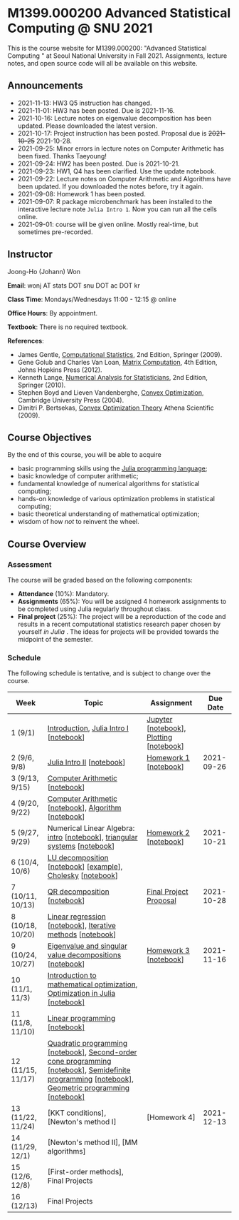# M1399.000200 Advanced Statistical Computing @ SNU 2021

This is the course website for M1399.000200: "Advanced Statistical Computing " at Seoul National University in Fall 2021. Assignments, lecture notes, and open source code will all be available on this website.

## Announcements

* 2021-11-13: HW3 Q5 instruction has changed.
* 2021-11-01: HW3 has been posted. Due is 2021-11-16.
* 2021-10-16: Lecture notes on eigenvalue decomposition has been updated. Please downloaded the latest version.
* 2021-10-17: Project instruction has been posted. Proposal due is ~~2021-10-25~~ 2021-10-28.
* 2021-09-25: Minor errors in lecture notes on Computer Arithmetic has been fixed. Thanks Taeyoung!
* 2021-09-24: HW2 has been posted. Due is 2021-10-21.
* 2021-09-23: HW1, Q4 has been clarified. Use the update notebook.
* 2021-09-22: Lecture notes on Computer Arithmetic and Algorithms have been updated. If you downloaded the notes before, try it again.
* 2021-09-08: Homework 1 has been posted.
* 2021-09-07: R package microbenchmark has been installed to the interactive lecture note `Julia Intro 1`. Now you can run all the cells online.
* 2021-09-01: course will be given online. Mostly real-time, but sometimes pre-recorded.

## Instructor 

Joong-Ho (Johann) Won

**Email**: wonj AT stats DOT snu DOT ac DOT kr

**Class Time**: Mondays/Wednesdays 11:00 - 12:15 @ online

**Office Hours**: By appointment.

**Textbook**: There is no required textbook.

**References**: 

- James Gentle, [Computational Statistics](https://link.springer.com/book/10.1007%2F978-0-387-98144-4), 2nd Edition, Springer (2009).
- Gene Golub and Charles Van Loan, [Matrix Computation](https://www.amazon.com/Computations-Hopkins-Studies-Mathematical-Sciences/dp/1421407949/ref=sr_1_1?keywords=matrix+computation+golub&qid=1567157884&s=gateway&sr=8-1), 4th Edition, Johns Hopkins Press (2012).
- Kenneth Lange, [Numerical Analysis for Statisticians](https://link.springer.com/book/10.1007%2F978-1-4419-5945-4), 2nd Edition, Springer (2010).
- Stephen Boyd and Lieven Vandenberghe, [Convex Optimization](https://web.stanford.edu/~boyd/cvxbook/), Cambridge University Press (2004).
- Dimitri P. Bertsekas, [Convex Optimization Theory](http://www.athenasc.com/convexduality.html) Athena Scientific (2009).
	

## Course Objectives

By the end of this course, you will be able to acquire

- basic programming skills using the [Julia programming language](https://julialang.org);
- basic knowledge of computer arithmetic;
- fundamental knowledge of numerical algorithms for statistical computing;
- hands-on knowledge of various optimization problems in statistical computing;
- basic theoretical understanding of mathematical optimization;
- wisdom of how *not* to reinvent the wheel.

## Course Overview

### Assessment

The course will be graded based on the following components:

- **Attendance** (10%): Mandatory.
- **Assignments** (65%): You will be assigned 4 homework assignments to be completed using Julia regularly throughout class. 
- **Final project** (25%): The project will be a reproduction of the code and results in a recent computational statistics research paper chosen by yourself *in Julia* . The ideas for projects will be provided towards the midpoint of the semester.

### Schedule

The following schedule is tentative, and is subject to change over the course.

| Week | Topic | Assignment | Due Date |
| --- | --- | --- | --- | 
| 1 (9/1)      | [Introduction](./lectures/01-intro/intro.html), [Julia Intro I](https://mybinder.org/v2/gh/won-j/M1399_000200-2021fall/master?filepath=lectures/02-juliaintro/juliaintro1.ipynb) [[notebook](./lectures/02-juliaintro/juliaintro1.ipynb)] | [Jupyter](https://mybinder.org/v2/gh/won-j/M1399_000200-2021fall/master?filepath=lectures/02-juliaintro/jupyter.ipynb) [[notebook](./lectures/02-juliaintro/jupyter.ipynb)], [Plotting](https://mybinder.org/v2/gh/won-j/M1399_000200-2021fall/master?filepath=lectures/02-juliaintro/juliaplots.ipynb) [[notebook](./lectures/02-juliaintro/juliaplots.ipynb)]  |  | 
| 2 (9/6, 9/8)     | [Julia Intro II](https://mybinder.org/v2/gh/won-j/M1399_000200-2021fall/master?filepath=lectures/02-juliaintro/juliaintro2.ipynb) [[notebook](./lectures/02-juliaintro/juliaintro2.ipynb)] | [Homework 1](./hw/hw1/hw01.html) [[notebook](./hw/hw1/hw01.ipynb)] | 2021-09-26 |
| 3 (9/13, 9/15)    | [Computer Arithmetic](https://mybinder.org/v2/gh/won-j/M1399_000200-2021fall/master?filepath=lectures/03-arith/arith.ipynb) [[notebook](./lectures/03-arith/arith.ipynb)] |  |  |
| 4 (9/20, 9/22)    | [Computer Arithmetic](https://mybinder.org/v2/gh/won-j/M1399_000200-2021fall/master?filepath=lectures/03-arith/arith.ipynb) [[notebook](./lectures/03-arith/arith.ipynb)], [Algorithm](https://mybinder.org/v2/gh/won-j/M1399_000200-2021fall/master?filepath=lectures/04-algo/algo.ipynb) [[notebook](./lectures/04-algo/algo.ipynb)] |  |  |
| 5 (9/27, 9/29)    | Numerical Linear Algebra: [intro](https://mybinder.org/v2/gh/won-j/M1399_000200-2021fall/master?filepath=lectures/05-numalgintro/numalgintro.ipynb) [[notebook](./lectures/05-numalgintro/numalgintro.ipynb)], [triangular systems](https://mybinder.org/v2/gh/won-j/M1399_000200-2021fall/master?filepath=lectures/06-trisys/trisys.ipynb) [[notebook](./lectures/06-trisys/trisys.ipynb)] | [Homework 2](./hw/hw2/hw02.html) [[notebook](./hw/hw2/hw02.ipynb)] | 2021-10-21  |
| 6 (10/4, 10/6)    | [LU decomposition](https://mybinder.org/v2/gh/won-j/M1399_000200-2021fall/master?filepath=lectures/07-gelu/gelu.ipynb) [[notebook](./lectures/07-gelu/gelu.ipynb)] [[example](./lectures/07-gelu/gelu.pdf)], [Cholesky](https://mybinder.org/v2/gh/won-j/M1399_000200-2021fall/master?filepath=lectures/08-chol/chol.ipynb) [[notebook](./lectures/08-chol/chol.ipynb)] |  |  |
| 7 (10/11, 10/13)  | [QR decomposition](https://mybinder.org/v2/gh/won-j/M1399_000200-2021fall/master?filepath=lectures/09-qr/qr.ipynb) [[notebook](./lectures/09-qr/qr.ipynb)]  | [Final Project Proposal](./project/project.md)  | 2021-10-28  |
| 8 (10/18, 10/20)  | [Linear regression](https://mybinder.org/v2/gh/won-j/M1399_000200-2021fall/master?filepath=lectures/10-linreg/linreg.ipynb) [[notebook](./lectures/10-linreg/linreg.ipynb)], [Iterative methods](https://mybinder.org/v2/gh/won-j/M1399_000200-2021fall/master?filepath=lectures/11-iterative/iterative.ipynb) [[notebook](./lectures/11-iterative/iterative.ipynb)] |  |  |
| 9 (10/24, 10/27)  | [Eigenvalue and singular value decompositions](https://mybinder.org/v2/gh/won-j/M1399_000200-2021fall/master?filepath=lectures/13-eigsvd/eigsvd.ipynb) [[notebook](./lectures/13-eigsvd/eigsvd.ipynb)] | [Homework 3](./hw/hw3/hw03.html) [[notebook](./hw/hw3/hw03.ipynb)] | 2021-11-16 |
| 10 (11/1, 11/3)   | [Introduction to mathematical optimization](./lectures/14-optmintro/optmintro.html), [Optimization in Julia](https://mybinder.org/v2/gh/won-j/M1399_000200-2021fall/master?filepath=lectures/15-juliaopt/juliaopt.ipynb) [[notebook]](./lectures/15-juliaopt/juliaopt.ipynb) |  |  |
| 11 (11/8, 11/10) | [Linear programming](https://mybinder.org/v2/gh/won-j/M1399_000200-2021fall/master?filepath=lectures/16-lp/lp.ipynb) [[notebook]](./lectures/16-lp/lp.ipynb) |  |  |
| 12 (11/15, 11/17) | [Quadratic programming](https://mybinder.org/v2/gh/won-j/M1399_000200-2021fall/master?filepath=lectures/17-qp/qp.ipynb) [[notebook]](./lectures/17-qp/qp.ipynb), [Second-order cone programming](https://mybinder.org/v2/gh/won-j/M1399_000200-2021fall/master?filepath=lectures/18-socp/socp.ipynb) [[notebook]](./lectures/18-socp/socp.ipynb), [Semidefinite programming](https://mybinder.org/v2/gh/won-j/M1399_000200-2021fall/master?filepath=lectures/19-sdp/sdp.ipynb) [[notebook]](./lectures/19-sdp/sdp.ipynb), [Geometric programming](https://mybinder.org/v2/gh/won-j/M1399_000200-2021fall/master?filepath=lectures/20-gp/gp.ipynb) [[notebook]](./lectures/20-gp/gp.ipynb) |  |  |
| 13 (11/22, 11/24) | [KKT conditions]<!--(./lectures/21-kkt/kkt.html)-->, [Newton's method I]<!--(https://mybinder.org/v2/gh/won-j/M1399_000200-2021fall/master?filepath=lectures/22-newton/newton.ipynb) [[notebook]](./lectures/22-newton/newton.ipynb)--> | [Homework 4]<!--(./hw/hw4/hw04.html) [[notebook](./hw/hw4/hw04.ipynb)]--> | 2021-12-13 |
| 14 (11/29, 12/1)   | [Newton's method II]<!--(./lectures/22-newton/newton_constr.html)-->, [MM algorithms]<!--(./lectures/24-mm/mm.html)--> |  |  |
| 15 (12/6, 12/8)  | [First-order methods]<!--(./lectures/23-first/first.html)-->, Final Projects      |  |  |
| 16 (12/13)  | Final Projects      |  |  |


